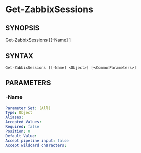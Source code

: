 ﻿---
external help file: PowerZabbix-help.xml
schema: 2.0.0
---

# Get-ZabbixSessions

## SYNOPSIS <!--!= @#Synop !-->

Get-ZabbixSessions [[-Name] <Object>]


## SYNTAX <!--!= @#Syntax !-->

```
Get-ZabbixSessions [[-Name] <Object>] [<CommonParameters>]
```

## PARAMETERS <!--!= @#Params !-->

### -Name

```yml
Parameter Set: (All)
Type: Object
Aliases: 
Accepted Values: 
Required: false
Position: 0
Default Value: 
Accept pipeline input: false
Accept wildcard characters: 
```